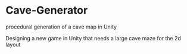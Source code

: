 # Cave-Generator
procedural generation of a cave map in Unity

Designing a new game in Unity that needs a large cave maze for the 2d layout
